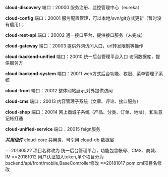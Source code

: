 
**cloud-discovery**  端口：20000  服务注册、监控管理中心（eureka）

**cloud-config** 端口：20001 服务配置管理，可以本地/svn/git方式更新（暂时没有启用）；

**cloud-rest-api** 端口：20002  通一接口平台，提供接口服务（未完成）

**cloud-gateway** 端口：20003  提供外网访问入口，url转发限制等操作

**cloud-backend-unified** 端口：20010 统一后台管理平台入口 访问数据库，提供服务方

**cloud-backend-system**  端口：20011 web方式后台功能、权限、菜单管理子系统

**cloud-front** 端口：20012 整体网站展示,对外提供访问

**cloud-cms** 端口：20013 内容管理子系统（文章、评论、接口服务）

**cloud-shop** 端口：20014 网上商城子系统（产品、分类、订单、地址），和生意记帐打通

**cloud-unified-service** 端口：20015 feign服务

**_共用组件_**
cloud-core  共用类，可引用
cloud-db    数据层

==20180522 项目名称改为  统一后台管理平台，功能包含帐号、CMS、商城、IM
==20181012 用户认证加入token,单个项目分为backend/api/front/mobile,BaseController修改
==20181017 pom.xml项目名修改
